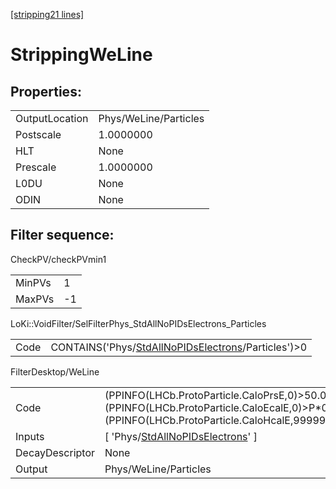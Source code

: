 [[stripping21 lines]](./stripping21-index)

# StrippingWeLine

## Properties:

|                |                       |
|----------------|-----------------------|
| OutputLocation | Phys/WeLine/Particles |
| Postscale      | 1.0000000             |
| HLT            | None                  |
| Prescale       | 1.0000000             |
| L0DU           | None                  |
| ODIN           | None                  |

## Filter sequence:

CheckPV/checkPVmin1

|        |     |
|--------|-----|
| MinPVs | 1   |
| MaxPVs | -1  |

LoKi::VoidFilter/SelFilterPhys_StdAllNoPIDsElectrons_Particles

|      |                                                                                                            |
|------|------------------------------------------------------------------------------------------------------------|
| Code | CONTAINS('Phys/[StdAllNoPIDsElectrons](./stripping21-commonparticles-stdallnopidselectrons)/Particles')\>0 |

FilterDesktop/WeLine

|                 |                                                                                                                                                          |
|-----------------|----------------------------------------------------------------------------------------------------------------------------------------------------------|
| Code            | (PPINFO(LHCb.ProtoParticle.CaloPrsE,0)\>50.0) & (PPINFO(LHCb.ProtoParticle.CaloEcalE,0)\>P\*0.1) & (PPINFO(LHCb.ProtoParticle.CaloHcalE,99999)20.0\*GeV) |
| Inputs          | [ 'Phys/[StdAllNoPIDsElectrons](./stripping21-commonparticles-stdallnopidselectrons)' ]                                                                |
| DecayDescriptor | None                                                                                                                                                     |
| Output          | Phys/WeLine/Particles                                                                                                                                    |
